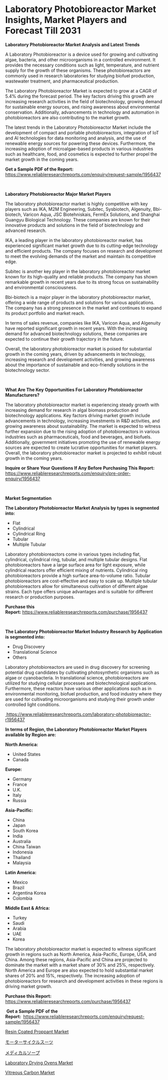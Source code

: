 <p><h1>Laboratory Photobioreactor Market Insights, Market Players and Forecast Till 2031</h1></p><p><strong>Laboratory Photobioreactor Market Analysis and Latest Trends</strong></p>
<p><p>A Laboratory Photobioreactor is a device used for growing and cultivating algae, bacteria, and other microorganisms in a controlled environment. It provides the necessary conditions such as light, temperature, and nutrient supply for the growth of these organisms. These photobioreactors are commonly used in research laboratories for studying biofuel production, wastewater treatment, and pharmaceutical production.</p><p>The Laboratory Photobioreactor Market is expected to grow at a CAGR of 5.4% during the forecast period. The key factors driving this growth are increasing research activities in the field of biotechnology, growing demand for sustainable energy sources, and rising awareness about environmental conservation. Additionally, advancements in technology and automation in photobioreactors are also contributing to the market growth.</p><p>The latest trends in the Laboratory Photobioreactor Market include the development of compact and portable photobioreactors, integration of IoT and AI technologies for data monitoring and analysis, and the use of renewable energy sources for powering these devices. Furthermore, the increasing adoption of microalgae-based products in various industries such as healthcare, food, and cosmetics is expected to further propel the market growth in the coming years.</p></p>
<p><strong>Get a Sample PDF of the Report:&nbsp;</strong> <a href="https://www.reliableresearchreports.com/enquiry/request-sample/1956437">https://www.reliableresearchreports.com/enquiry/request-sample/1956437</a></p>
<p>&nbsp;</p>
<p><strong>Laboratory Photobioreactor Major Market Players</strong></p>
<p><p>The laboratory photobioreactor market is highly competitive with key players such as IKA, M2M Engineering, Subitec, Sysbiotech, Algenuity, Bbi-biotech, Varicon Aqua, JSC Biotehniskais, FermEx Solutions, and Shanghai Guangyu Biological Technology. These companies are known for their innovative products and solutions in the field of biotechnology and advanced research.</p><p>IKA, a leading player in the laboratory photobioreactor market, has experienced significant market growth due to its cutting-edge technology and efficient products. The company focuses on research and development to meet the evolving demands of the market and maintain its competitive edge.</p><p>Subitec is another key player in the laboratory photobioreactor market known for its high-quality and reliable products. The company has shown remarkable growth in recent years due to its strong focus on sustainability and environmental consciousness.</p><p>Bbi-biotech is a major player in the laboratory photobioreactor market, offering a wide range of products and solutions for various applications. The company has a strong presence in the market and continues to expand its product portfolio and market reach.</p><p>In terms of sales revenue, companies like IKA, Varicon Aqua, and Algenuity have reported significant growth in recent years. With the increasing demand for advanced biotechnology solutions, these companies are expected to continue their growth trajectory in the future.</p><p>Overall, the laboratory photobioreactor market is poised for substantial growth in the coming years, driven by advancements in technology, increasing research and development activities, and growing awareness about the importance of sustainable and eco-friendly solutions in the biotechnology sector.</p></p>
<p>&nbsp;</p>
<p><strong>What Are The Key Opportunities For Laboratory Photobioreactor Manufacturers?</strong></p>
<p><p>The laboratory photobioreactor market is experiencing steady growth with increasing demand for research in algal biomass production and biotechnology applications. Key factors driving market growth include advancements in technology, increasing investments in R&D activities, and growing awareness about sustainability. The market is expected to witness further expansion due to the rising adoption of photobioreactors in various industries such as pharmaceuticals, food and beverages, and biofuels. Additionally, government initiatives promoting the use of renewable energy sources are expected to create lucrative opportunities for market players. Overall, the laboratory photobioreactor market is projected to exhibit robust growth in the coming years.</p></p>
<p><strong>Inquire or Share Your Questions If Any Before Purchasing This Report:</strong> <a href="https://www.reliableresearchreports.com/enquiry/pre-order-enquiry/1956437">https://www.reliableresearchreports.com/enquiry/pre-order-enquiry/1956437</a></p>
<p>&nbsp;</p>
<p><strong>Market Segmentation</strong></p>
<p><strong>The Laboratory Photobioreactor Market Analysis by types is segmented into:</strong></p>
<p><ul><li>Flat</li><li>Cylindrical</li><li>Cylindrical Ring</li><li>Tubular</li><li>Multiple Tubular</li></ul></p>
<p><p>Laboratory photobioreactors come in various types including flat, cylindrical, cylindrical ring, tubular, and multiple tubular designs. Flat photobioreactors have a large surface area for light exposure, while cylindrical reactors offer efficient mixing of nutrients. Cylindrical ring photobioreactors provide a high surface area-to-volume ratio. Tubular photobioreactors are cost-effective and easy to scale up. Multiple tubular photobioreactors allow for simultaneous cultivation of different algae strains. Each type offers unique advantages and is suitable for different research or production purposes.</p></p>
<p><strong>Purchase this Report:&nbsp;</strong><a href="https://www.reliableresearchreports.com/purchase/1956437">https://www.reliableresearchreports.com/purchase/1956437</a></p>
<p>&nbsp;</p>
<p><strong>The Laboratory Photobioreactor Market Industry Research by Application is segmented into:</strong></p>
<p><ul><li>Drug Discovery</li><li>Translational Science</li><li>Others</li></ul></p>
<p><p>Laboratory photobioreactors are used in drug discovery for screening potential drug candidates by cultivating photosynthetic organisms such as algae or cyanobacteria. In translational science, photobioreactors are utilized for studying cellular processes and biotechnological applications. Furthermore, these reactors have various other applications such as in environmental monitoring, biofuel production, and food industry where they are used for cultivating microorganisms and studying their growth under controlled light conditions.</p></p>
<p><a href="https://www.reliableresearchreports.com/laboratory-photobioreactor-r1956437">&nbsp;https://www.reliableresearchreports.com/laboratory-photobioreactor-r1956437</a></p>
<p><strong>In terms of Region, the Laboratory Photobioreactor Market Players available by Region are:</strong></p>
<p>
    <p> <strong> North America: </strong>
        <ul>
            <li>United States</li>
            <li>Canada</li>
        </ul>
        </p> 
    <p> <strong> Europe: </strong>
        <ul>
            <li>Germany</li>
            <li>France</li>
            <li>U.K.</li>
            <li>Italy</li>
            <li>Russia</li>
        </ul>
        </p> 
    <p> <strong> Asia-Pacific: </strong>
        <ul>
            <li>China</li>
            <li>Japan</li>
            <li>South Korea</li>
            <li>India</li>
            <li>Australia</li>
            <li>China Taiwan</li>
            <li>Indonesia</li>
            <li>Thailand</li>
            <li>Malaysia</li>
        </ul>
        </p> 
    <p> <strong> Latin America: </strong>
        <ul>
            <li>Mexico</li>
            <li>Brazil</li>
            <li>Argentina Korea</li>
            <li>Colombia</li>
        </ul>
        </p> 
    <p> <strong> Middle East & Africa: </strong>
        <ul>
            <li>Turkey</li>
            <li>Saudi</li>
            <li>Arabia</li>
            <li>UAE</li>
            <li>Korea</li>
        </ul>
    </p>
    </p>
<p><p>The laboratory photobioreactor market is expected to witness significant growth in regions such as North America, Asia-Pacific, Europe, USA, and China. Among these regions, Asia-Pacific and China are projected to dominate the market with a market share of 30% and 25%, respectively. North America and Europe are also expected to hold substantial market shares of 20% and 15%, respectively. The increasing adoption of photobioreactors for research and development activities in these regions is driving market growth.</p></p>
<p><strong>Purchase this Report: </strong><a href="https://www.reliableresearchreports.com/purchase/1956437">https://www.reliableresearchreports.com/purchase/1956437</a></p>
<p>&nbsp;<strong>Get a Sample PDF of the Report:&nbsp;&nbsp;</strong><a href="https://www.reliableresearchreports.com/enquiry/request-sample/1956437">https://www.reliableresearchreports.com/enquiry/request-sample/1956437</a></p>
<p><strong></strong></p>
<p><p><a href="https://issuu.com/reportprime-2/docs/resin-coated-proppant-market-size-2030.pptx">Resin Coated Proppant Market</a></p><p><a href="https://github.com/pepo3k/Market-Research-Report-List-1/blob/main/744432628081.md">モーターサイクルスーツ</a></p><p><a href="https://github.com/nemesis2824/Market-Research-Report-List-1/blob/main/983632028082.md">メディカルソープ</a></p><p><a href="https://github.com/nicholepatriciadoylenwnrjr0/Market-Research-Report-List-2/blob/main/laboratory-drying-ovens-market.md">Laboratory Drying Ovens Market</a></p><p><a href="https://issuu.com/reportprime-2/docs/vitreous-carbon-market-size-2030.pptx">Vitreous Carbon Market</a></p></p>